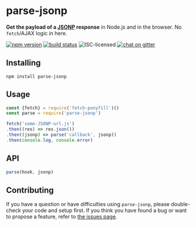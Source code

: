 # parse-jsonp

**Get the payload of a [JSONP](https://en.wikipedia.org/wiki/JSONP) response** in Node.js and in the browser. No `fetch`/AJAX logic in here.

[![npm version](https://img.shields.io/npm/v/parse-jsonp.svg)](https://www.npmjs.com/package/parse-jsonp)
[![build status](https://img.shields.io/travis/derhuerst/parse-jsonp.svg)](https://travis-ci.org/derhuerst/parse-jsonp)
![ISC-licensed](https://img.shields.io/github/license/derhuerst/parse-jsonp.svg)
[![chat on gitter](https://badges.gitter.im/derhuerst.svg)](https://gitter.im/derhuerst)


## Installing

```shell
npm install parse-jsonp
```


## Usage

```js
const {fetch} = require('fetch-ponyfill')()
const parse = require('parse-jsonp')

fetch('some-JSONP-url.js')
.then((res) => res.json())
.then((jsonp) => parse('callback', jsonp))
.then(console.log, console.error)
```

## API

```js
parse(hook, jsonp)
```


## Contributing

If you have a question or have difficulties using `parse-jsonp`, please double-check your code and setup first. If you think you have found a bug or want to propose a feature, refer to [the issues page](https://github.com/derhuerst/parse-jsonp/issues).
